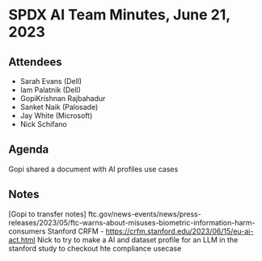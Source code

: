 # SPDX AI Team Minutes, June 21, 2023
## Attendees
* Sarah Evans (Dell)
* Iam Palatnik (Dell)
* GopiKrishnan Rajbahadur
* Sanket Naik (Palosade)
* Jay White (Microsoft)
* Nick Schifano

## Agenda
Gopi shared a document with AI profiles use cases

## Notes
[Gopi to transfer notes]
ftc.gov/news-events/news/press-releases/2023/05/ftc-warns-about-misuses-biometric-information-harm-consumers
Stanford CRFM - https://crfm.stanford.edu/2023/06/15/eu-ai-act.html
Nick to try to make a AI and dataset profile for an LLM in the stanford study to checkout hte compliance usecase 
